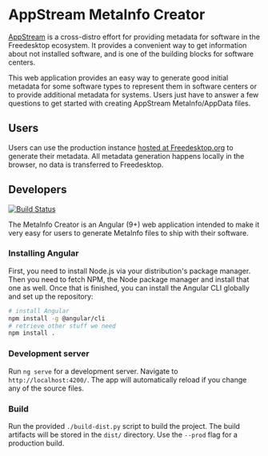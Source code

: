 AppStream MetaInfo Creator
==========================

[AppStream](https://github.com/ximion/appstream) is a cross-distro effort for providing metadata for software in
the Freedesktop ecosystem. It provides a convenient way to get information about not installed software, and is one
of the building blocks for software centers.

This web application provides an easy way to generate good initial metadata for some software types to represent them in software
centers or to provide additional metadata for systems.
Users just have to answer a few questions to get started with creating AppStream MetaInfo/AppData files.

## Users

Users can use the production instance [hosted at Freedesktop.org](https://www.freedesktop.org/software/appstream/metainfocreator/)
to generate their metadata. All metadata generation happens locally in the browser, no data is transferred to Freedesktop.

## Developers

[![Build Status](https://travis-ci.org/ximion/metainfocreator.svg?branch=master)](https://travis-ci.org/ximion/metainfocreator)

The MetaInfo Creator is an Angular (9+) web application intended to make it very easy for users to generate MetaInfo files
to ship with their software.

### Installing Angular

First, you need to install Node.js via your distribution's package manager. Then you need to fetch NPM, the Node package manager and
install that one as well.
Once that is finished, you can install the Angular CLI globally and set up the repository:
```bash
# install Angular
npm install -g @angular/cli
# retrieve other stuff we need
npm install .
```

### Development server

Run `ng serve` for a development server. Navigate to `http://localhost:4200/`.
The app will automatically reload if you change any of the source files.

### Build

Run the provided `./build-dist.py` script to build the project.
The build artifacts will be stored in the `dist/` directory. Use the `--prod` flag for a production build.
